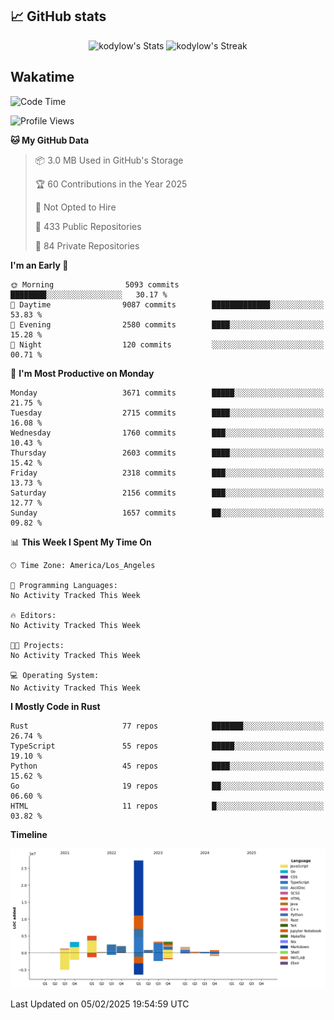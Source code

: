 ## 📈 GitHub stats
<!--START_SECTION:github-->
<div class="badges-githubstats">
  <p align="center">
    <img src="https://github-readme-stats.vercel.app/api?username=kodylow&theme=tokyonight&show_icons=true&hide_border=true&count_private=true" alt="kodylow's Stats" height="165">
    <img src="https://github-readme-streak-stats.herokuapp.com/?user=kodylow&theme=tokyonight&hide_border=true" alt="kodylow's Streak" height="165">
  </p>
</div>
<!--END_SECTION:github-->

## Wakatime 
<!--START_SECTION:waka-->
![Code Time](http://img.shields.io/badge/Code%20Time-1%2C294%20hrs%2031%20mins-blue)

![Profile Views](http://img.shields.io/badge/Profile%20Views-5-blue)

**🐱 My GitHub Data** 

> 📦 3.0 MB Used in GitHub's Storage 
 > 
> 🏆 60 Contributions in the Year 2025
 > 
> 🚫 Not Opted to Hire
 > 
> 📜 433 Public Repositories 
 > 
> 🔑 84 Private Repositories 
 > 
**I'm an Early 🐤** 

```text
🌞 Morning                5093 commits        ████████░░░░░░░░░░░░░░░░░   30.17 % 
🌆 Daytime                9087 commits        █████████████░░░░░░░░░░░░   53.83 % 
🌃 Evening                2580 commits        ████░░░░░░░░░░░░░░░░░░░░░   15.28 % 
🌙 Night                  120 commits         ░░░░░░░░░░░░░░░░░░░░░░░░░   00.71 % 
```
📅 **I'm Most Productive on Monday** 

```text
Monday                   3671 commits        █████░░░░░░░░░░░░░░░░░░░░   21.75 % 
Tuesday                  2715 commits        ████░░░░░░░░░░░░░░░░░░░░░   16.08 % 
Wednesday                1760 commits        ███░░░░░░░░░░░░░░░░░░░░░░   10.43 % 
Thursday                 2603 commits        ████░░░░░░░░░░░░░░░░░░░░░   15.42 % 
Friday                   2318 commits        ███░░░░░░░░░░░░░░░░░░░░░░   13.73 % 
Saturday                 2156 commits        ███░░░░░░░░░░░░░░░░░░░░░░   12.77 % 
Sunday                   1657 commits        ██░░░░░░░░░░░░░░░░░░░░░░░   09.82 % 
```


📊 **This Week I Spent My Time On** 

```text
🕑︎ Time Zone: America/Los_Angeles

💬 Programming Languages: 
No Activity Tracked This Week

🔥 Editors: 
No Activity Tracked This Week

🐱‍💻 Projects: 
No Activity Tracked This Week

💻 Operating System: 
No Activity Tracked This Week
```

**I Mostly Code in Rust** 

```text
Rust                     77 repos            ███████░░░░░░░░░░░░░░░░░░   26.74 % 
TypeScript               55 repos            █████░░░░░░░░░░░░░░░░░░░░   19.10 % 
Python                   45 repos            ████░░░░░░░░░░░░░░░░░░░░░   15.62 % 
Go                       19 repos            ██░░░░░░░░░░░░░░░░░░░░░░░   06.60 % 
HTML                     11 repos            █░░░░░░░░░░░░░░░░░░░░░░░░   03.82 % 
```



**Timeline**

![Lines of Code chart](https://raw.githubusercontent.com/Kodylow/Kodylow/master/assets/bar_graph.png)


 Last Updated on 05/02/2025 19:54:59 UTC
<!--END_SECTION:waka-->
